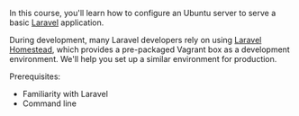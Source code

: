 In this course, you'll learn how to configure an Ubuntu server to serve a basic [Laravel](https://laravel.com) application. 

During development, many Laravel developers rely on using [Laravel Homestead](https://laravel.com/docs/7.x/homestead), which provides a pre-packaged Vagrant box as a development environment. We'll help you set up a similar environment for production.

Prerequisites:
- Familiarity with Laravel
- Command line